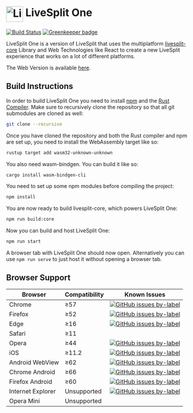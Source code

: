 # <img src="https://raw.githubusercontent.com/LiveSplit/LiveSplit/master/LiveSplit/Resources/Icon.png" alt="LiveSplit" height="42" width="45" align="top"/> LiveSplit One

[![Build Status](https://github.com/LiveSplit/LiveSplitOne/workflows/CI/badge.svg)](https://github.com/LiveSplit/LiveSplitOne/actions) [![Greenkeeper badge](https://badges.greenkeeper.io/LiveSplit/LiveSplitOne.svg)](https://greenkeeper.io/)

LiveSplit One is a version of LiveSplit that uses the multiplatform
[livesplit-core](https://github.com/LiveSplit/livesplit-core) Library and Web
Technologies like React to create a new LiveSplit experience that
works on a lot of different platforms.

The Web Version is available [here](https://one.livesplit.org/).

## Build Instructions

In order to build LiveSplit One you need to install
[npm](https://www.npmjs.com/get-npm) and the [Rust
Compiler](https://www.rust-lang.org/). Make sure to recursively clone the
repository so that all git submodules are cloned as well:

```bash
git clone --recursive
```

Once you have cloned the repository and both the Rust compiler and npm are set
up, you need to install the WebAssembly target like so:

```bash
rustup target add wasm32-unknown-unknown
```

You also need wasm-bindgen. You can build it like so:

```bash
cargo install wasm-bindgen-cli
```

You need to set up some npm modules before compiling the project:

```bash
npm install
```

You are now ready to build livesplit-core, which powers LiveSplit One:

```bash
npm run build:core
```

Now you can build and host LiveSplit One:

```bash
npm run start
```

A browser tab with LiveSplit One should now open. Alternatively you can use `npm
run serve` to just host it without opening a browser tab.

## Browser Support

| Browser           | Compatibility | Known Issues                                                                                                                                                                                                            |
| ----------------- | ------------- | ----------------------------------------------------------------------------------------------------------------------------------------------------------------------------------------------------------------------- |
| Chrome            | ≥57           | [![GitHub issues by-label](https://img.shields.io/github/issues/LiveSplit/LiveSplitOne/Google%20Chrome.svg)](https://github.com/LiveSplit/LiveSplitOne/issues?q=is%3Aissue+is%3Aopen+label%3A"Google%20Chrome")         |
| Firefox           | ≥52           | [![GitHub issues by-label](https://img.shields.io/github/issues/LiveSplit/LiveSplitOne/Firefox.svg)](https://github.com/LiveSplit/LiveSplitOne/issues?q=is%3Aissue+is%3Aopen+label%3AFirefox)                           |
| Edge              | ≥16           | [![GitHub issues by-label](https://img.shields.io/github/issues/LiveSplit/LiveSplitOne/Microsoft%20Edge.svg)](https://github.com/LiveSplit/LiveSplitOne/issues?q=is%3Aissue+is%3Aopen+label%3A"Microsoft%20Edge")       |
| Safari            | ≥11           |                                                                                                                                                                                                                         |
| Opera             | ≥44           | [![GitHub issues by-label](https://img.shields.io/github/issues/LiveSplit/LiveSplitOne/Google%20Chrome.svg)](https://github.com/LiveSplit/LiveSplitOne/issues?q=is%3Aissue+is%3Aopen+label%3A"Google%20Chrome")         |
| iOS               | ≥11.2         | [![GitHub issues by-label](https://img.shields.io/github/issues/LiveSplit/LiveSplitOne/iOS.svg)](https://github.com/LiveSplit/LiveSplitOne/issues?q=is%3Aissue+is%3Aopen+label%3AiOS)                                   |
| Android WebView   | ≥62           | [![GitHub issues by-label](https://img.shields.io/github/issues/LiveSplit/LiveSplitOne/Android.svg)](https://github.com/LiveSplit/LiveSplitOne/issues?q=is%3Aissue+is%3Aopen+label%3AAndroid)                           |
| Chrome Android    | ≥66           | [![GitHub issues by-label](https://img.shields.io/github/issues/LiveSplit/LiveSplitOne/Android.svg)](https://github.com/LiveSplit/LiveSplitOne/issues?q=is%3Aissue+is%3Aopen+label%3AAndroid)                           |
| Firefox Android   | ≥60           | [![GitHub issues by-label](https://img.shields.io/github/issues/LiveSplit/LiveSplitOne/Android.svg)](https://github.com/LiveSplit/LiveSplitOne/issues?q=is%3Aissue+is%3Aopen+label%3AAndroid)                           |
| Internet Explorer | Unsupported   | [![GitHub issues by-label](https://img.shields.io/github/issues/LiveSplit/LiveSplitOne/Internet%20Explorer.svg)](https://github.com/LiveSplit/LiveSplitOne/issues?q=is%3Aissue+is%3Aopen+label%3A"Internet%20Explorer") |
| Opera Mini        | Unsupported   |                                                                                                                                                                                                                         |
